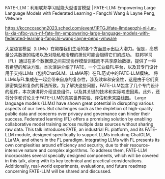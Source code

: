 FATE-LLM：利用联邦学习赋能大型语言模型 | FATE-LLM: Empowering Large Language Models with Federated Learning - Fangchi Wang & Layne Peng, VMware

https://kccncosschn2023.sched.com/event/1PTGJ/fate-llmdaepzhi-ni-lun-la-xia-nfbo-yun-nf-fate-llm-empowering-large-language-models-with-federated-learning-fangchi-wang-layne-peng-vmware

大型语言模型（LLMs）在颠覆我们生活的各个方面显示出巨大潜力。但是，高质量公共数据的枯竭以及对隐私和治理的担忧可能会阻碍它们的成功。 联邦学习（FL）通过在多个数据源之间实现协作模型训练而不共享原始数据，提供了一种有希望的解决方案。本次演讲介绍了FATE，一个工业级FL平台，以及其专门设计用于支持LLMs（包括ChatGLM、LLaMA等）在FL范式中的FATE-LLM模块。 将LLMs与FL集成在一起会带来自身的复杂性，涉及效率和安全性，这是由于它们资源密集型和复杂的算法所致。为了解决这些问题，FATE-LLM包含了几个专门设计的组件，本次演讲将介绍这些组件，以及其关键的技术和实际考虑因素。此外，还将分享和讨论关于FATE-LLM的真实世界实验、评估和未来路线图。 
Large language models (LLMs) have shown great potential in disrupting various aspects of our lives. But challenges such as the depletion of high-quality public data and concerns over privacy and governance can hinder their success. Federated learning (FL) offers a promising solution by enabling collaborative model training across multiple data sources without sharing raw data. This talk introduces FATE, an industrial FL platform, and its FATE-LLM module, designed specifically to support LLMs including ChatGLM, LLaMA, and others in the FL paradigm. Integrating LLMs with FL presents its own complexities around efficiency and security, due to their resource-intensive nature and complex algorithms. To address them, FATE-LLM incorporates several specially designed components, which will be covered in this talk, along with its key technical and practical considerations. Additionally, real-world experiments, evaluations, and future roadmap concerning FATE-LLM will be shared and discussed.